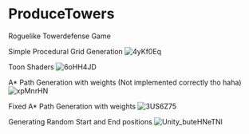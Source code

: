 # ProduceTowers
 Roguelike Towerdefense Game
 
 Simple Procedural Grid Generation
![4yKf0Eq](https://user-images.githubusercontent.com/22303067/147170166-42229854-fe34-43e6-a1d2-c4070dc752cf.gif)

Toon Shaders
![6oHH4JD](https://user-images.githubusercontent.com/22303067/147572390-a8d26c1f-0157-4e96-b91f-5b8c464e009d.gif)

A* Path Generation with weights (Not implemented correctly tho haha)
![xpMnrHN](https://user-images.githubusercontent.com/22303067/147714083-30ca8989-6249-441f-8d49-9537b70aaa46.gif)

Fixed A* Path Generation with weights
![3US6Z75](https://user-images.githubusercontent.com/22303067/148087672-0e184579-ddf3-4c79-abed-e81b0e33be98.gif)

Generating Random Start and End positions
![Unity_buteHNeTNl](https://user-images.githubusercontent.com/22303067/149646281-d76c10db-d071-4fcb-9e21-e12c98ac5e7b.gif)
